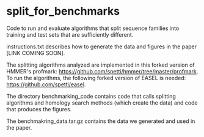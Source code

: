 # split_for_benchmarks
Code to run and evaluate algorithms that split sequence families into training and test sets that are sufficiently different.

instructions.txt describes how to generate the data and figures in the paper [LINK COMING SOON]. 

The splitting algorithms analyzed are implemented in this forked version of HMMER's profmark: https://github.com/spetti/hmmer/tree/master/profmark. To run the algorithms, the following forked version of EASEL is needed: https://github.com/spetti/easel.

The directory benchmarking_code contains code that calls splitting algorithms and homology search methods (which create the data) and code that produces the figures. 

The benchmakring_data.tar.gz contains the data we generated and used in the paper. 

